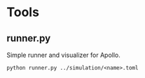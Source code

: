 # Tools

## runner.py
Simple runner and visualizer for Apollo.
```
python runner.py ../simulation/<name>.toml
```
